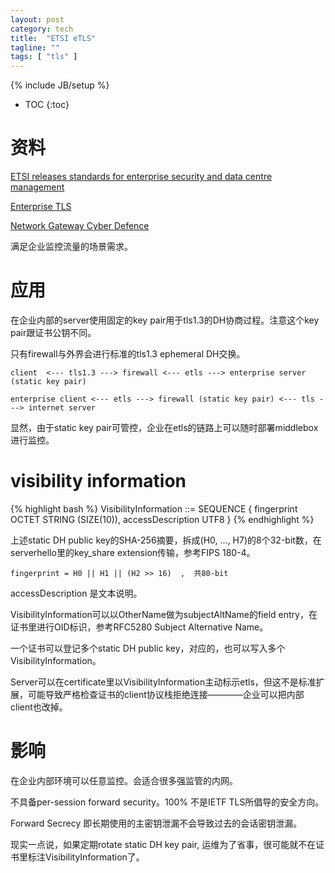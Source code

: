 ```yaml
---
layout: post
category: tech
title:  "ETSI eTLS"
tagline: ""
tags: [ "tls" ] 
---
```

{% include JB/setup %}

* TOC
{:toc}

# 资料

[ETSI releases standards for enterprise security and data centre management](https://www.etsi.org/news-events/news/1358-2018-11-press-etsi-releases-standards-for-enterprise-security-and-data-centre-management)

[Enterprise TLS](https://www.etsi.org/deliver/etsi_ts/103500_103599/10352303/01.01.01_60/ts_10352303v010101p.pdf)

[Network Gateway Cyber Defence](https://www.etsi.org/deliver/etsi_tr/103400_103499/103421/01.01.01_60/tr_103421v010101p.pdf)

满足企业监控流量的场景需求。

# 应用


在企业内部的server使用固定的key pair用于tls1.3的DH协商过程。注意这个key pair跟证书公钥不同。

只有firewall与外界会进行标准的tls1.3 ephemeral DH交换。

    client  <--- tls1.3 ---> firewall <--- etls ---> enterprise server (static key pair)

    enterprise client <--- etls ---> firewall (static key pair) <--- tls ---> internet server

显然，由于static key pair可管控，企业在etls的链路上可以随时部署middlebox进行监控。

# visibility information


{% highlight bash %}
VisibilityInformation ::= SEQUENCE {
    fingerprint         OCTET STRING (SIZE(10)),
    accessDescription   UTF8
}
{% endhighlight %}


上述static DH public key的SHA-256摘要，拆成(H0, ..., H7)的8个32-bit数，在serverhello里的key_share extension传输，参考FIPS 180-4。

    fingerprint = H0 || H1 || (H2 >> 16)  ,  共80-bit

accessDescription 是文本说明。

VisibilityInformation可以以OtherName做为subjectAltName的field entry，在证书里进行OID标识，参考RFC5280 Subject Alternative Name。

一个证书可以登记多个static DH public key，对应的，也可以写入多个VisibilityInformation。

Server可以在certificate里以VisibilityInformation主动标示etls，但这不是标准扩展，可能导致严格检查证书的client协议栈拒绝连接————企业可以把内部client也改掉。

# 影响

在企业内部环境可以任意监控。会适合很多强监管的内网。

不具备per-session forward security。100% 不是IETF TLS所倡导的安全方向。

Forward Secrecy 即长期使用的主密钥泄漏不会导致过去的会话密钥泄漏。

现实一点说，如果定期rotate static DH key pair, 运维为了省事，很可能就不在证书里标注VisibilityInformation了。
